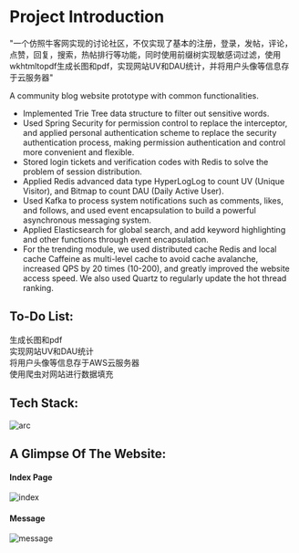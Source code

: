 # Project Introduction
"一个仿照牛客网实现的讨论社区，不仅实现了基本的注册，登录，发帖，评论，点赞，回复，搜索，热帖排行等功能，同时使用前缀树实现敏感词过滤，使用wkhtmltopdf生成长图和pdf，实现网站UV和DAU统计，并将用户头像等信息存于云服务器"  

A community blog website prototype with common functionalities.   

- Implemented Trie Tree data structure to filter out sensitive words.  
- Used Spring Security for permission control to replace the interceptor, and applied personal authentication scheme to replace the security authentication process, making permission authentication and control more convenient and flexible.  
- Stored login tickets and verification codes with Redis to solve the problem of session distribution.  
- Applied Redis advanced data type HyperLogLog to count UV (Unique Visitor), and Bitmap to count DAU (Daily Active User).  
- Used Kafka to process system notifications such as comments, likes, and follows, and used event encapsulation to build a powerful asynchronous messaging system.
- Applied Elasticsearch for global search, and add keyword highlighting and other functions through event encapsulation.
- For the trending module, we used distributed cache Redis and local cache Caffeine as multi-level cache to avoid cache avalanche, increased QPS by 20 times (10-200), and greatly improved the website access speed. We also used Quartz to regularly update the hot thread ranking.

## To-Do List:
生成长图和pdf    
实现网站UV和DAU统计    
将用户头像等信息存于AWS云服务器  
使用爬虫对网站进行数据填充

## Tech Stack:
![arc](https://github.com/user-attachments/assets/e41b1268-797f-40fc-a77f-785624987894)

## A Glimpse Of The Website: 
#### Index Page
![index](https://github.com/user-attachments/assets/006278f1-4019-418a-a556-d86e2774a85f)  
#### Message
![message](https://github.com/user-attachments/assets/dc25b0ff-9c28-4f81-b976-a33132f41efe)




